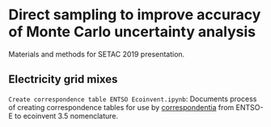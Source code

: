 # Direct sampling to improve accuracy of Monte Carlo uncertainty analysis

Materials and methods for SETAC 2019 presentation.

## Electricity grid mixes

`Create correspondence table ENTSO Ecoinvent.ipynb`: Documents process of creating correspondence tables for use by [correspondentia](https://github.com/BONSAMURAIS/correspondentia) from ENTSO-E to ecoinvent 3.5 nomenclature.
